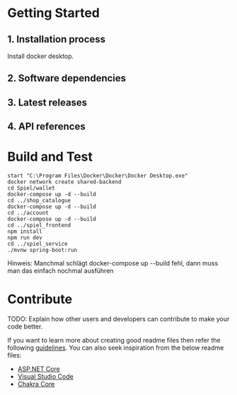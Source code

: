 # Getting Started
## 1.	Installation process
Install docker desktop.

## 2.	Software dependencies
## 3.	Latest releases
## 4.	API references


# Build and Test
````
start "C:\Program Files\Docker\Docker\Docker Desktop.exe"
docker network create shared-backend
cd Spiel/wallet
docker-compose up -d --build
cd ../shop_catalogue
docker-compose up -d --build
cd ../account
docker-compose up -d --build
cd ../spiel_frontend
npm install
npm run dev
cd ../spiel_service
./mvnw spring-boot:run
````
Hinweis: Manchmal schlägt docker-compose up --build fehl, dann muss man das einfach nochmal ausführen


# Contribute
TODO: Explain how other users and developers can contribute to make your code better. 

If you want to learn more about creating good readme files then refer the following [guidelines](https://docs.microsoft.com/en-us/azure/devops/repos/git/create-a-readme?view=azure-devops). You can also seek inspiration from the below readme files:
- [ASP.NET Core](https://github.com/aspnet/Home)
- [Visual Studio Code](https://github.com/Microsoft/vscode)
- [Chakra Core](https://github.com/Microsoft/ChakraCore)
